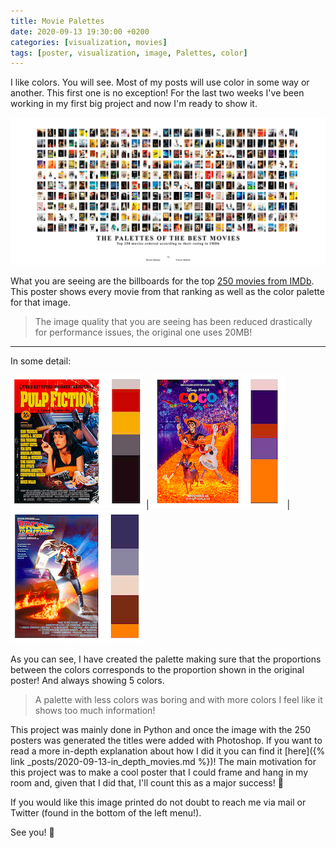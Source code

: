 ```yaml
---
title: Movie Palettes
date: 2020-09-13 19:30:00 +0200
categories: [visualization, movies]
tags: [poster, visualization, image, Palettes, color]
---
```


I like colors. You will see. Most of my posts will use color in some way or another. This first one is no exception! For the last two weeks I've been working in my first big project and now I'm ready to show it. 

![Image](/assets/img/movies_full.jpg)

What you are seeing are the billboards for the top <a href="https://www.imdb.com/chart/top/?ref_=nv_mv_250" target="_blank">250 movies from IMDb</a>. This poster shows every movie from that ranking as well as the color palette for that image.

> The image quality that you are seeing has been reduced drastically for performance issues, the original one uses 20MB!

--- 
In some detail:

![Image](/assets/img/movie_detail.png) | ![Image](/assets/img/movie_detail2.png) | ![Image](/assets/img/movie_detail3.png)

As you can see, I have created the palette making sure that the proportions between the colors corresponds to the proportion shown in the original poster! And always showing 5 colors.

> A palette with less colors was boring and with more colors I feel like it shows too much information!

This project was mainly done in Python and once the image with the 250 posters was generated the titles were added with Photoshop. If you want to read a more in-depth explanation about how I did it you can find it [here]({% link _posts/2020-09-13-in_depth_movies.md %})! The main motivation for this project was to make a cool poster that I could frame and hang in my room and, given that I did that, I'll count this as a major success! 🥳 

If you would like this image printed do not doubt to reach me via mail or Twitter (found in the bottom of the left menu!).

See you! 👋